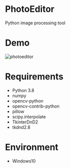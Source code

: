 # PhotoEditor
Python image processing tool

# Demo
![photoeditor](https://user-images.githubusercontent.com/48859041/119247159-4f18b180-bbc2-11eb-8133-98586aef2c57.gif)

# Requirements
* Python 3.8
* numpy
* opencv-python
* opencv-contrib-python
* pillow
* scipy.interpolate
* TkinterDnD2
* tkdnd2.8

# Environment
* Windows10


